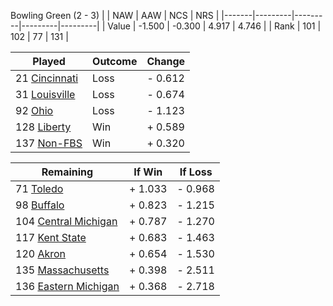 Bowling Green (2 - 3)
|       |   NAW   |   AAW   |   NCS   |   NRS   |
|-------|---------|---------|---------|---------|
| Value |  -1.500 |  -0.300 |   4.917 |   4.746 |
| Rank  |     101 |     102 |      77 |     131 |

| Played                    | Outcome    |  Change  |
|---------------------------|------------|----------|
|  21 [Cincinnati            ](Cincinnati.md)| Loss       | -  0.612 |
|  31 [Louisville            ](Louisville.md)| Loss       | -  0.674 |
|  92 [Ohio                  ](Ohio.md)| Loss       | -  1.123 |
| 128 [Liberty               ](Liberty.md)| Win        | +  0.589 |
| 137 [Non-FBS               ](NonFBS.md)| Win        | +  0.320 |

| Remaining                 |  If Win  |  If Loss |
|---------------------------|----------|----------|
|  71 [Toledo                ](Toledo.md)| +  1.033 | -  0.968 |
|  98 [Buffalo               ](Buffalo.md)| +  0.823 | -  1.215 |
| 104 [Central Michigan      ](CentralMichigan.md)| +  0.787 | -  1.270 |
| 117 [Kent State            ](KentState.md)| +  0.683 | -  1.463 |
| 120 [Akron                 ](Akron.md)| +  0.654 | -  1.530 |
| 135 [Massachusetts         ](Massachusetts.md)| +  0.398 | -  2.511 |
| 136 [Eastern Michigan      ](EasternMichigan.md)| +  0.368 | -  2.718 |

